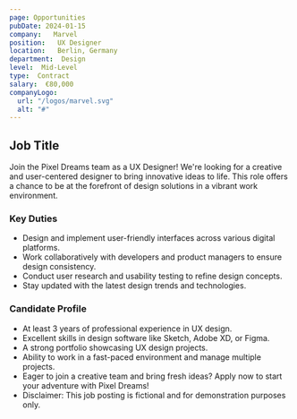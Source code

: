 ```yaml
---
page: Opportunities
pubDate: 2024-01-15
company:   Marvel
position:   UX Designer
location:   Berlin, Germany
department:  Design
level:  Mid-Level
type:  Contract
salary:  €80,000
companyLogo:
  url: "/logos/marvel.svg"
  alt: "#"
---
```


## Job Title

Join the Pixel Dreams team as a UX Designer! We're looking for a creative and user-centered designer to bring innovative ideas to life. This role offers a chance to be at the forefront of design solutions in a vibrant work environment.

### Key Duties

*   Design and implement user-friendly interfaces across various digital platforms.
*   Work collaboratively with developers and product managers to ensure design consistency.
*   Conduct user research and usability testing to refine design concepts.
*   Stay updated with the latest design trends and technologies.

### Candidate Profile

*   At least 3 years of professional experience in UX design.
*   Excellent skills in design software like Sketch, Adobe XD, or Figma.
*   A strong portfolio showcasing UX design projects.
*   Ability to work in a fast-paced environment and manage multiple projects.
*   Eager to join a creative team and bring fresh ideas? Apply now to start your adventure with Pixel Dreams!
*   Disclaimer: This job posting is fictional and for demonstration purposes only.
